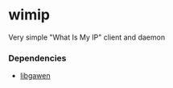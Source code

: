 # wimip
Very simple "What Is My IP" client and daemon

### Dependencies

  * [libgawen](https://github.com/gawen947/libgawen)
